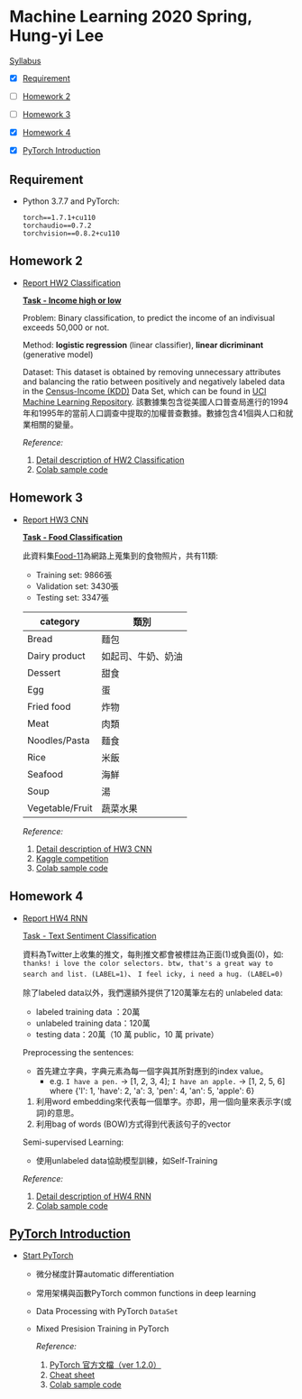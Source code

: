 # Machine Learning 2020 Spring, Hung-yi Lee

[Syllabus](http://speech.ee.ntu.edu.tw/~tlkagk/courses_ML20.html)

  - [x] [Requirement](#requirement)
  - [ ] [Homework 2](#homework-2)
  - [ ] [Homework 3](#homework-3)
  - [x] [Homework 4](#homework-4)
  - [x] [PyTorch Introduction](#pytorch-introduction)


## Requirement

- Python 3.7.7 and PyTorch:
    ```
    torch==1.7.1+cu110
    torchaudio==0.7.2
    torchvision==0.8.2+cu110
    ```

## Homework 2

- [Report HW2 Classification]()
    
    <u>**Task - Income high or low**</u>

    Problem: Binary classification, to predict the income of an indivisual exceeds 50,000 or not.

    Method: **logistic regression** (linear classifier), **linear dicriminant** (generative model)

    Dataset: This dataset is obtained by removing unnecessary attributes and balancing the ratio between positively and negatively labeled data in the [Census-Income (KDD)](https://archive.ics.uci.edu/ml/datasets/Census-Income+(KDD)) Data Set, which can be found in [UCI Machine Learning Repository](https://archive.ics.uci.edu/ml/index.php). 
    該數據集包含從美國人口普查局進行的1994年和1995年的當前人口調查中提取的加權普查數據。數據包含41個與人口和就業相關的變量。

    *Reference:*  
    1. [Detail description of HW2 Classification](https://docs.google.com/presentation/d/1dQVeHfIfUUWxMSg58frKBBeg2OD4N7SD0YP3LYMM7AA/edit#slide=id.g7be340f71d_0_186)
    2. [Colab sample code](https://colab.research.google.com/drive/1k6uHcnNbQwuttgSK2ekE5LzpefJeBt6k)


## Homework 3

- [Report HW3 CNN]()
    
    <u>**Task - Food Classification**</u>

    此資料集[Food-11](https://reurl.cc/3DLavL)為網路上蒐集到的食物照片，共有11類:
    
    - Training set: 9866張
    - Validation set: 3430張
    - Testing set: 3347張
    
    | category        | 類別               |
    | --------------- | ------------------ |
    | Bread           | 麵包               |
    | Dairy product   | 如起司、牛奶、奶油 |
    | Dessert         | 甜食               |
    | Egg             | 蛋                 |
    | Fried food      | 炸物               |
    | Meat            | 肉類               |
    | Noodles/Pasta   | 麵食               |
    | Rice            | 米飯               |
    | Seafood         | 海鮮               |
    | Soup            | 湯                 |
    | Vegetable/Fruit | 蔬菜水果           |

    *Reference:*  
    1. [Detail description of HW3 CNN](https://docs.google.com/presentation/d/1_6TJrFs3JGBsJpdRGLK1Fy_EiJlNvLm_lTZ9sjLsaKE/edit#slide=id.p1)
    2. [Kaggle competition](https://reurl.cc/ZO7XpM)
    3. [Colab sample code](https://colab.research.google.com/drive/1rDbT2_7ULwKUMO1oJ7w6oD20K5d75bBW#scrollTo=zhzdomRTOKoJ)


## Homework 4

- [Report HW4 RNN](https://github.com/oicjacky/ML-course-of-Lee/tree/main/hw4)

    <u>Task - Text Sentiment Classification</u>

    資料為Twitter上收集的推文，每則推文都會被標註為正面(1)或負面(0)，如:
    `thanks! i love the color selectors. btw, that's a great way to search and list. (LABEL=1)`、
    `I feel icky, i need a hug. (LABEL=0)`

    除了labeled data以外，我們還額外提供了120萬筆左右的 unlabeled data: 
    - labeled training data ：20萬
    - unlabeled training data：120萬
    - testing data：20萬（10 萬 public，10 萬 private）

    Preprocessing the sentences:
    - 首先建立字典，字典元素為每一個字與其所對應到的index value。
        - e.g. `I have a pen.` → [1, 2, 3, 4];
        `I have an apple.` → [1, 2, 5, 6]  
        where {'I': 1, 'have': 2, 'a': 3, 'pen': 4, 'an': 5, 'apple': 6}

    1. 利用word embedding來代表每一個單字。亦即，用一個向量來表示字(或詞)的意思。
        <!-- <img src="images\Machine-Learning-HW4-RNN_1.PNG" style="vertical-align:middle; margin:0px 50px" width="60%" >
        <img src="images\Machine-Learning-HW4-RNN_2.PNG" style="vertical-align:middle; margin:0px 50px" width="60%" >
        <img src="images\Machine-Learning-HW4-RNN_4.PNG" style="vertical-align:middle; margin:0px 50px" width="60%" > -->
    2. 利用bag of words (BOW)方式得到代表該句子的vector
        <!-- <img src="images\Machine-Learning-HW4-RNN_3.PNG" style="vertical-align:middle; margin:0px 50px" width="60%" > -->

    Semi-supervised Learning:
    - 使用unlabeled data協助模型訓練，如Self-Training
        <!-- <img src="images\Machine-Learning-HW4-RNN_5.PNG" style="vertical-align:middle; margin:0px 50px" width="60%" > -->
    
    *Reference:*  
    1. [Detail description of HW4 RNN](https://docs.google.com/presentation/d/1W5-D0hqchrkVgQxwNLBDlydamCHx5yetzmwbUiksBAA/edit#slide=id.g7cd4f194f5_2_45)  
    2. [Colab sample code](https://colab.research.google.com/drive/16d1Xox0OW-VNuxDn1pvy2UXFIPfieCb9)


## [PyTorch Introduction](https://www.youtube.com/watch?v=kQeezFrNoOg&feature=youtu.be)

- [Start PyTorch](https://github.com/oicjacky/ML-course-of-Lee/tree/main/start_pytorch)
  - 微分梯度計算automatic differentiation
  - 常用架構與函數PyTorch common functions in deep learning
  - Data Processing with PyTorch `DataSet`
  - Mixed Presision Training in PyTorch

    *Reference:*  
    1. [PyTorch 官方文檔（ver 1.2.0）](https://pytorch.org/docs/1.2.0/)
    2. [Cheat sheet](https://hackmd.io/@rh0jTfFDTO6SteMDq91tgg/HkDRHKLrU)
    3. [Colab sample code](https://colab.research.google.com/drive/1CmkRJ5R41D2QIZXQLszMt68TWUrGd-yf)
